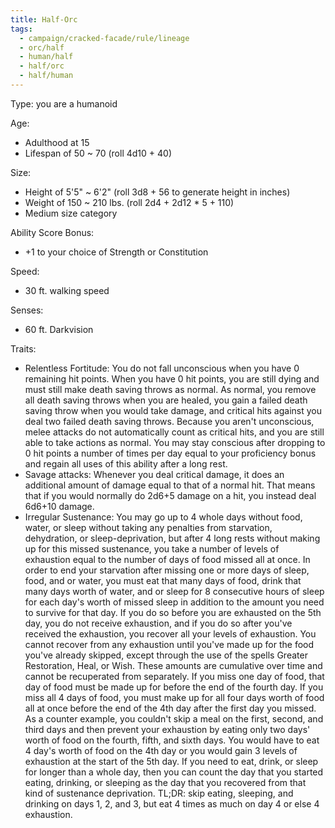 ```yaml
---
title: Half-Orc
tags:
  - campaign/cracked-facade/rule/lineage
  - orc/half
  - human/half
  - half/orc
  - half/human
---
```


Type: you are a humanoid

Age:

- Adulthood at 15
- Lifespan of 50 ~ 70 (roll 4d10 + 40)

Size:

- Height of 5'5" ~ 6'2" (roll 3d8 + 56 to generate height in inches)
- Weight of 150 ~ 210 lbs. (roll 2d4 + 2d12 * 5 + 110)
- Medium size category

Ability Score Bonus:

- +1 to your choice of Strength or Constitution

Speed:

- 30 ft. walking speed

Senses:

- 60 ft. Darkvision

Traits:

- Relentless Fortitude: You do not fall unconscious when you have 0 remaining hit points. When you have 0 hit points, you are still dying and must still make death saving throws as normal. As normal, you remove all death saving throws when you are healed, you gain a failed death saving throw when you would take damage, and critical hits against you deal two failed death saving throws. Because you aren't unconscious, melee attacks do not automatically count as critical hits, and you are still able to take actions as normal. You may stay conscious after dropping to 0 hit points a number of times per day equal to your proficiency bonus and regain all uses of this ability after a long rest.
- Savage attacks: Whenever you deal critical damage, it does an additional amount of damage equal to that of a normal hit. That means that if you would normally do 2d6+5 damage on a hit, you instead deal 6d6+10 damage.
- Irregular Sustenance: You may go up to 4 whole days without food, water, or sleep without taking any penalties from starvation, dehydration, or sleep-deprivation, but after 4 long rests without making up for this missed sustenance, you take a number of levels of exhaustion equal to the number of days of food missed all at once. In order to end your starvation after missing one or more days of sleep, food, and or water, you must eat that many days of food, drink that many days worth of water, and or sleep for 8 consecutive hours of sleep for each day's worth of missed sleep in addition to the amount you need to survive for that day. If you do so before you are exhausted on the 5th day, you do not receive exhaustion, and if you do so after you've received the exhaustion, you recover all your levels of exhaustion. You cannot recover from any exhaustion until you've made up for the food you've already skipped, except through the use of the spells Greater Restoration, Heal, or Wish. These amounts are cumulative over time and cannot be recuperated from separately. If you miss one day of food, that day of food must be made up for before the end of the fourth day. If you miss all 4 days of food, you must make up for all four days worth of food all at once before the end of the 4th day after the first day you missed. As a counter example, you couldn't skip a meal on the first, second, and third days and then prevent your exhaustion by eating only two days' worth of food on the fourth, fifth, and sixth days. You would have to eat 4 day's worth of food on the 4th day or you would gain 3 levels of exhaustion at the start of the 5th day. If you need to eat, drink, or sleep for longer than a whole day, then you can count the day that you started eating, drinking, or sleeping as the day that you recovered from that kind of sustenance deprivation. TL;DR: skip eating, sleeping, and drinking on days 1, 2, and 3, but eat 4 times as much on day 4 or else 4 exhaustion.
